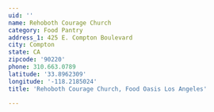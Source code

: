 ```yaml
---
uid: ''
name: Rehoboth Courage Church
category: Food Pantry
address_1: 425 E. Compton Boulevard
city: Compton
state: CA
zipcode: '90220'
phone: 310.663.0789
latitude: '33.8962309'
longitude: '-118.2185024'
title: 'Rehoboth Courage Church, Food Oasis Los Angeles'

---
```

